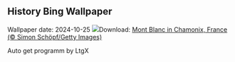## History Bing Wallpaper
Wallpaper date: 2024-10-25
![](https://www.bing.com/th?id=OHR.MontBlancMassif_EN-GB2071333210_UHD.jpg&w=1000)Download: [Mont Blanc in Chamonix, France (© Simon Schöpf/Getty Images)](https://www.bing.com/th?id=OHR.MontBlancMassif_EN-GB2071333210_UHD.jpg)

Auto get programm by LtgX
